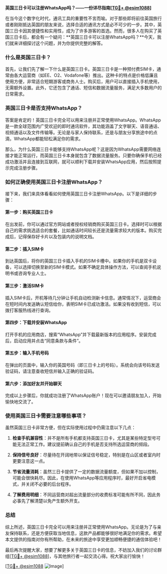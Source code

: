 **英国三日卡可以注册WhatsApp吗？——一份详尽指南[[TG💪+ @esim1088](https://t.me/s/esim1088)]**

在当今这个数字化时代，通讯工具的重要性不言而喻。对于那些即将前往英国旅行或者刚刚抵达英国的朋友来说，选择合适的通讯方式是必不可少的一步。其中，英国三日卡因其便捷性和实用性，成为了许多游客的首选。然而，很多人在购买了英国三日卡后，都会有一个疑问：**英国三日卡可以注册WhatsApp吗？**今天，我们就来详细探讨这个问题，并为你提供完整的解答。

### 什么是英国三日卡？

首先，让我们先了解一下什么是英国三日卡。英国三日卡是一种预付费SIM卡，通常由各大运营商（如EE、O2、Vodafone等）推出。这种卡的特点是价格低廉且使用方便，非常适合短期游客或商务人士。购买后，用户可以直接插入手机使用，无需额外设置。此外，它还包含了通话、短信和数据流量服务，满足大多数用户的日常需求。

### 英国三日卡是否支持WhatsApp？

答案是肯定的！英国三日卡完全可以用来注册并正常使用WhatsApp。WhatsApp是一款全球范围内广受欢迎的即时通讯软件，其功能涵盖了文字聊天、语音通话、视频通话以及文件传输等。无论是与家人保持联系，还是与朋友分享旅途中的点滴，WhatsApp都能轻松满足你的需求。

那么，为什么英国三日卡能够支持WhatsApp呢？这是因为WhatsApp需要网络连接才能正常运行，而英国三日卡本身就包含了数据流量服务。只要你确保手机已经成功激活并且连接到互联网，就可以顺利下载并安装WhatsApp应用，然后按照提示完成注册步骤。

### 如何正确使用英国三日卡注册WhatsApp？

接下来，我们来具体看看如何使用英国三日卡注册WhatsApp。以下是详细的步骤：

#### 第一步：购买英国三日卡

在出发前，你可以通过官方网站或者授权经销商购买英国三日卡。选择时可以根据自己的需求挑选适合的套餐，比如通话时间较长还是流量需求较大的版本。购买完成后，记得保存好卡片以及包装内的说明文档。

#### 第二步：插入SIM卡

到达英国后，将你的英国三日卡插入手机的SIM卡槽中。如果你的手机是双卡设备，可以选择切换至新的SIM卡模式。如果不确定具体操作方法，可以查阅手机说明书或咨询专业人士。

#### 第三步：激活SIM卡

插入SIM卡后，开机等待几分钟让手机自动检测新卡信息。通常情况下，运营商会在短时间内发送确认短信给你，表明SIM卡已成功激活。如果没有收到短信，可以拨打客服热线进行查询。

#### 第四步：下载并安装WhatsApp

打开手机的应用商店，搜索“WhatsApp”并下载最新版本的应用程序。安装完成后，启动应用并点击“同意条款与条件”。

#### 第五步：输入手机号码

在弹出的页面中，输入你的英国号码（即三日卡上的号码）。系统会向该号码发送验证码，请注意查收短信并输入正确的验证码。

#### 第六步：添加好友并开始聊天

完成以上步骤后，你就成功注册了WhatsApp账户！现在可以邀请朋友加入，开始愉快地交流了。

### 使用英国三日卡需要注意哪些事项？

虽然英国三日卡非常方便，但在实际使用过程中仍需注意以下几点：

1. **检查手机兼容性**：并不是所有手机都支持英国三日卡，尤其是某些特定型号可能无法正常工作。建议提前确认自己的手机是否支持所选运营商的频段。
   
2. **保持信号良好**：尽量待在开阔地带以保证信号稳定，特别是在山区或者室内时更要注意这一点。

3. **节省流量消耗**：虽然三日卡提供了一定的数据流量额度，但如果不加以控制，可能会很快耗尽。因此，在使用WhatsApp等应用程序时，最好开启省电模式，并关闭不必要的后台程序。

4. **了解费用明细**：不同运营商对超出流量部分的收费标准可能有所不同，因此务必事先了解清楚以免产生额外开支。

### 总结

综上所述，英国三日卡完全可以用来注册并正常使用WhatsApp。无论是为了与亲友保持联系，还是方便获取当地信息，这款产品都能够很好地满足你的需求。希望本文提供的指南对你有所帮助，在未来的旅途中享受更加顺畅便捷的通信体验吧！

最后再次提醒大家，想要了解更多关于英国三日卡的信息，不妨加入我们的讨论群组[[TG💪+ @esim1088](https://t.me/s/esim1088)]，与其他旅行者一起交流心得。祝大家出行愉快！

[[TG💪+ @esim1088](https://t.me/s/esim1088) ![Image](https://i.postimg.cc/4NQfJmqS/Snipaste-2025-05-13-00-14-12.png)]
